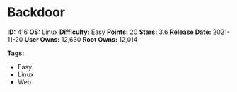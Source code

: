 # Backdoor

**ID:** 416
**OS:** Linux
**Difficulty:** Easy
**Points:** 20
**Stars:** 3.6
**Release Date:** 2021-11-20
**User Owns:** 12,630
**Root Owns:** 12,014

**Tags:**
- Easy
- Linux
- Web

